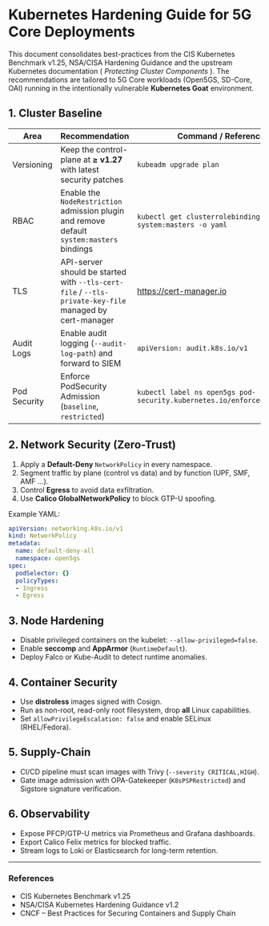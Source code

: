 # Kubernetes Hardening Guide for 5G Core Deployments

This document consolidates best-practices from the CIS Kubernetes Benchmark v1.25, NSA/CISA Hardening Guidance and the upstream Kubernetes documentation ( _Protecting Cluster Components_ ). The recommendations are tailored to 5G Core workloads (Open5GS, SD-Core, OAI) running in the intentionally vulnerable **Kubernetes Goat** environment.

## 1. Cluster Baseline

| Area | Recommendation | Command / Reference |
|------|----------------|---------------------|
| Versioning | Keep the control-plane at **≥ v1.27** with latest security patches | `kubeadm upgrade plan` |
| RBAC | Enable the `NodeRestriction` admission plugin and remove default `system:masters` bindings | `kubectl get clusterrolebinding system:masters -o yaml` |
| TLS | API-server should be started with `--tls-cert-file` / `--tls-private-key-file` managed by cert-manager | https://cert-manager.io |
| Audit Logs | Enable audit logging (`--audit-log-path`) and forward to SIEM | `apiVersion: audit.k8s.io/v1` |
| Pod Security | Enforce PodSecurity Admission (`baseline`, `restricted`) | `kubectl label ns open5gs pod-security.kubernetes.io/enforce=restricted` |

## 2. Network Security (Zero-Trust)

1. Apply a **Default-Deny** `NetworkPolicy` in every namespace.
2. Segment traffic by plane (control vs data) and by function (UPF, SMF, AMF …).
3. Control **Egress** to avoid data exfiltration.
4. Use **Calico GlobalNetworkPolicy** to block GTP-U spoofing.

Example YAML:
```yaml
apiVersion: networking.k8s.io/v1
kind: NetworkPolicy
metadata:
  name: default-deny-all
  namespace: open5gs
spec:
  podSelector: {}
  policyTypes:
  - Ingress
  - Egress
```

## 3. Node Hardening

* Disable privileged containers on the kubelet: `--allow-privileged=false`.
* Enable **seccomp** and **AppArmor** (`RuntimeDefault`).
* Deploy Falco or Kube-Audit to detect runtime anomalies.

## 4. Container Security

* Use **distroless** images signed with Cosign.
* Run as non-root, read-only root filesystem, drop **all** Linux capabilities.
* Set `allowPrivilegeEscalation: false` and enable SELinux (RHEL/Fedora).

## 5. Supply-Chain

* CI/CD pipeline must scan images with Trivy (`--severity CRITICAL,HIGH`).
* Gate image admission with OPA-Gatekeeper (`K8sPSPRestricted`) and Sigstore signature verification.

## 6. Observability

* Expose PFCP/GTP-U metrics via Prometheus and Grafana dashboards.
* Export Calico Felix metrics for blocked traffic.
* Stream logs to Loki or Elasticsearch for long-term retention.

---
### References
* CIS Kubernetes Benchmark v1.25
* NSA/CISA Kubernetes Hardening Guidance v1.2
* CNCF – Best Practices for Securing Containers and Supply Chain 